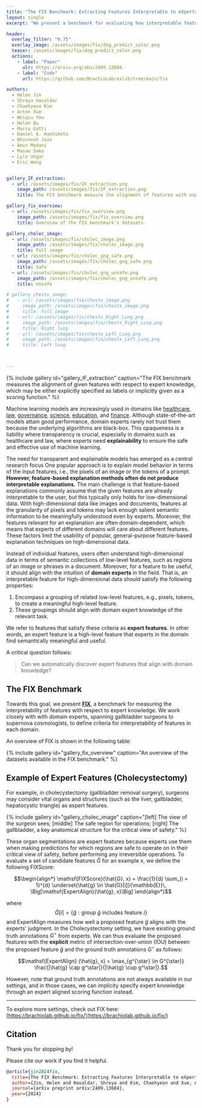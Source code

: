 ```yaml
---
title: "The FIX Benchmark: Extracting Features Interpretable to eXperts"
layout: single
excerpt: "We present a benchmark for evaluating how interpretable features are to real-world experts, ranging from gallbladder surgeons to supernova cosmologists."

header:
  overlay_filter: "0.75"
  overlay_image: /assets/images/fix/dog_predict_color.png
  teaser: /assets/images/fix/dog_predict_color.png
  actions:
    - label: "Paper"
      ulr: https://arxiv.org/abs/2409.13684
    - label: "Code"
      url: https://github.com/BrachioLab/exlib/tree/main/fix

authors:
  - Helen Jin
  - Shreya Havaldar
  - Chaehyeon Kim
  - Anton Xue
  - Weiqiu You
  - Helen Qu
  - Marco Gatti
  - Daniel A. Hashimoto
  - Bhuvnesh Jain
  - Amin Madani
  - Masao Sako
  - Lyle Ungar
  - Eric Wong


gallery_IF_extraction:
  - url: /assets/images/fix/IF_extraction.png
    image_path: /assets/images/fix/IF_extraction.png
    title: The FIX benchmark measure the alignment of features with expert knowledge.

gallery_fix_overview:
  - url: /assets/images/fix/fix_overview.png 
    image_path: /assets/images/fix/fix_overview.png
    title: Overview of the FIX benchmark's datasets.

gallery_cholec_image:
  - url: /assets/images/fix/cholec_image.png
    image_path: /assets/images/fix/cholec_image.png
    title: Full image
  - url: /assets/images/fix/cholec_gng_safe.png
    image_path: /assets/images/fix/cholec_gng_safe.png
    title: Safe
  - url: /assets/images/fix/cholec_gng_unsafe.png
    image_path: /assets/images/fix/cholec_gng_unsafe.png
    title: Unsafe

# gallery_chestx_image:
#   - url: /assets/images/fix/chestx_image.png
#     image_path: /assets/images/fix/chestx_image.png
#     title: Full image
#   - url: /assets/images/fix/chestx_Right_Lung.png
#     image_path: /assets/images/fix/chestx_Right_Lung.png
#     title: Right lung
#   - url: /assets/images/fix/chestx_Left_Lung.png
#     image_path: /assets/images/fix/chestx_Left_Lung.png
#     title: Left lung



---
```


<script type="text/x-mathjax-config">
  MathJax.Hub.Config({
    tex2jax: {
      inlineMath: [ ['$','$'], ["\\(","\\)"] ],
      processEscapes: true
    }
  });
</script>

<script type="text/javascript" async
  src="https://cdnjs.cloudflare.com/ajax/libs/mathjax/2.7.7/MathJax.js?config=TeX-MML-AM_CHTML">
</script>



{% include gallery id="gallery_IF_extraction" caption="The FIX benchmark measures the alignment of given features with respect to expert knowledge, which may be either explicitly specified as labels or implicitly given as a scoring function." %}


Machine learning models are increasingly used in domains like
[healthcare](https://pubs.rsna.org/doi/full/10.1148/ryai.2020190043),
[law](https://www.sciencedirect.com/science/article/pii/S0004370220301375),
[governance](https://www.tandfonline.com/doi/full/10.1080/01900692.2019.1575664),
[science](https://link.springer.com/article/10.1007/s00607-023-01181-x),
[education](https://link.springer.com/book/10.1007/978-3-319-93843-1),
and [finance](https://arxiv.org/abs/1811.06471).
Although state-of-the-art models attain good performance, domain experts rarely not trust them because the underlying algorithms are black-box.
This opaqueness is a liability where transparency is crucial, especially in domains such as healthcare and law, where experts need **explainability** to ensure the safe and effective use of machine learning.



The need for transparent and explainable models has emerged as a central research focus 
One popular approach is to explain model behavior in terms of the input features, i.e., the pixels of an image or the tokens of a prompt.
**However, feature-based explanation methods often do not produce interpretable explanations.**
The main challenge is that feature-based explanations commonly assume that the given features are already interpretable to the user, but this typically only holds for low-dimensional data.
With high-dimensional data like images and documents, features at the granularity of pixels and tokens may lack enough salient semantic information to be meaningfully understood even by experts.
Moreover, the features relevant for an explanation are often domain-dependent, which means that experts of different domains will care about different features.
These factors limit the usability of popular, general-purpose feature-based explanation techniques on high-dimensional data.


Instead of individual features, users often understand high-dimensional data in terms of semantic collections of low-level features, such as regions of an image or phrases in a document.
Moreover, for a feature to be useful, it should align with the intuition of **domain experts** in the field.
That is, an interpretable feature for high-dimensional data should satisfy the following properties:

1. Encompass a grouping of related low-level features, e.g., pixels, tokens, to create a meaningful high-level feature.
2. These groupings should align with domain expert knowledge of the relevant task.

We refer to features that satisfy these criteria as **expert features**. In other words, an expert feature is a high-level feature that experts in the domain find semantically meaningful and useful.

A critical question follows:

> Can we automatically discover expert features that align with domain knowledge?

## The FIX Benchmark 
Towards this goal, we present [**FIX**](https://brachiolab.github.io/fix/), a benchmark for measuring the interpretability of features with respect to expert knowledge. We work closely with with domain experts, spanning gallbladder surgeons to supernova cosmologists, to define criteria for interpretability of features in each domain. 

An overview of FIX is shown in the following table:

{% include gallery id="gallery_fix_overview" caption="An overview of the datasets available in the FIX benchmark." %}


## Example of Expert Features (Cholecystectomy)
For example, in cholecystectomy (gallbladder removal surgery), surgeons may consider vital organs and structures (such as the liver, gallbladder, hepatocystic triangle) as expert features. 

{% include gallery id="gallery_cholec_image" caption="[left] The view of the surgeon sees; [middle] The safe region for operations; [right] The gallbladder, a
key anatomical structure for the critical view of safety." %}


These organ segmentations are expert features because experts use them when making predictions for which regions are safe to operate on in their critical view of safety, before performing any irreversible operations. To evaluate a set of candidate features $\hat G$ for an example $x$, we define the following FIXScore:

$$\begin{align*}
    \mathsf{FIXScore}(\hat{G}, x) =
    \frac{1}{d} \sum_{i = 1}^{d}
    \underset{\hat{g} \in \hat{G}[i]}{\mathbb{E}}\,
    \Big[\mathsf{ExpertAlign}(\hat{g}, x)\Big]
\end{align*}$$

where
$$\hat{G}[i] = \{\hat{g} : \text{group \(\hat{g}\) includes feature \(i\)}\}$$ 
and $\mathsf{ExpertAlign}$ measures how well a proposed feature $\hat g$ aligns with the experts' judgment. In the Cholecystectomy setting, we have existing ground truth annotations $G^\star$ from experts. We can thus evaluate the proposed features with the **explicit** metric of intersection-over-union (IOU) between the proposed feature $\hat{g}$ and the ground truth annotations $G^\star$ as follows:

$$\mathsf{ExpertAlign} (\hat{g}, x) =  \max_{g^{\star} \in G^{\star}} \frac{|\hat{g} \cap g^\star|}{|\hat{g} \cup g^\star|}.$$

However, note that ground truth annotations are not always available in our settings, and in those cases, we can implicity specify expert knowledge through an expert aligned scoring function instead.

<!-- ## Example of Expert Features (Chest X-Ray)
For example, a radiologist might consider anatomical structures in a Chest X-Ray such as the left and right lungs as expert features. 

{% include gallery id="gallery_chestx_image" caption="[left] The full X-ray image where the following pathologies are present: effusion, infiltration,
and pneumothorax; [middle, right] Expert-interpretable anatomical structures of the left and right lungs" %}

These anatomical structures are expert features because experts use them when making predictions for pathologies. To evaluate a set of candidate features $\hat G$ for an example $x$, we define the following FIXScore:

$$\begin{align*}
    \mathsf{FIXScore}(\hat{G}, x) =
    \frac{1}{d} \sum_{i = 1}^{d}
    \underset{\hat{g} \in \hat{G}[i]}{\mathbb{E}}\,
    \Big[\mathsf{ExpertAlign}(\hat{g}, x)\Big]
\end{align*}$$

where
$$\hat{G}[i] = \{\hat{g} : \text{group \(\hat{g}\) includes feature \(i\)}\}$$ 
and $\mathsf{ExpertAlign}$ measures how well a proposed feature $\hat g$ aligns with the experts' judgment. In the Chest X-Ray setting, we have existing ground truth annotations $G^\star$ from experts. We can thus evaluate the proposed features with the explicit metric of intersection-over-union (IOU) between the proposed feature $\hat{g}$ and the ground truth annotations $G^\star$ as follows:

$$\mathsf{ExpertAlign} (\hat{g}, x) =  \max_{g^{\star} \in G^{\star}} \frac{|\hat{g} \cap g^\star|}{|\hat{g} \cup g^\star|}$$ -->

---
To explore more settings, check out FIX here: [https://brachiolab.github.io/fix/](https://brachiolab.github.io/fix/)


## Citation
Thank you for stopping by! 

Please cite our work if you find it helpful.
```bibtex
@article{jin2024fix,
  title={The FIX Benchmark: Extracting Features Interpretable to eXperts}, 
  author={Jin, Helen and Havaldar, Shreya and Kim, Chaehyeon and Xue, Anton and You, Weiqiu and Qu, Helen and Gatti, Marco and Hashimoto, Daniel and Jain, Bhuvnesh and Madani, Amin and Sako, Masao and Ungar, Lyle and Wong, Eric},
  journal={arXiv preprint arXiv:2409.13684},
  year={2024}
}
```